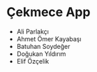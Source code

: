 # Çekmece App

- Ali Parlakçı
- Ahmet Ömer Kayabaşı
- Batuhan Soydeğer
- Doğukan Yıldırım
- Elif Özçelik
